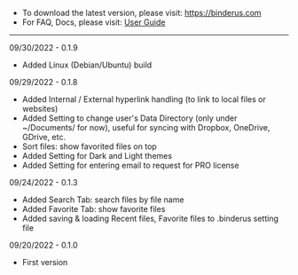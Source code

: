 - To download the latest version, please visit: https://binderus.com
- For FAQ, Docs, please visit: [User Guide](https://www.binderus.com/#/how-to)

---

09/30/2022 - 0.1.9
- Added Linux (Debian/Ubuntu) build

09/29/2022 - 0.1.8
- Added Internal / External hyperlink handling (to link to local files or websites)
- Added Setting to change user's Data Directory (only under ~/Documents/ for now), useful for syncing with Dropbox, OneDrive, GDrive, etc.
- Sort files: show favorited files on top
- Added Setting for Dark and Light themes
- Added Setting for entering email to request for PRO license

09/24/2022 - 0.1.3
- Added Search Tab: search files by file name
- Added Favorite Tab: show favorite files
- Added saving & loading Recent files, Favorite files to .binderus setting file

09/20/2022 - 0.1.0
- First version

